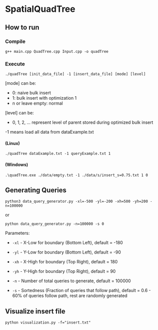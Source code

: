 # SpatialQuadTree

## How to run
### Compile
```
g++ main.cpp QuadTree.cpp Input.cpp -o quadTree
```
### Execute 
```
./quadTree [init_data_file] -1 [insert_data_file] [mode] [level]
```
[mode] can be:
- 0: naive bulk insert
- 1: bulk insert with optimization 1
- n or leave empty: normal
  
[level] can be:
- 0, 1, 2, ... represent level of parent stored during optimized bulk insert

-1 means load all data from dataExample.txt
#### (Linux)
```
./quadTree dataExample.txt -1 queryExample.txt 1
```
#### (Windows)
```
.\quadTree.exe ./data/empty.txt -1 ./data/s/insert_s=0.75.txt 1 0
```

## Generating Queries
```
python3 data_query_generator.py -xl=-500 -yl=-200 -xh=500 -yh=200 -n=100000
```
or
```
python data_query_generator.py -n=100000 -s 0
```

Parameters:
- `-xl` - X-Low for boundary (Bottom Left), default = -180
- `-yl` - Y-Low for boundary (Bottom Left), default = -90

- `-xh` - X-High for boundary (Top Right), default = 180
- `-yh` - Y-High for boundary (Top Right), default = 90

- `-n` - Number of total queries to generate, default = 100000
- `-s` - Sortedness (Fraction of queries that follow path), default = 0.6 - 60% of queries follow path, rest are randomly generated

## Visualize insert file
```
python visualization.py -f="insert.txt"
```

